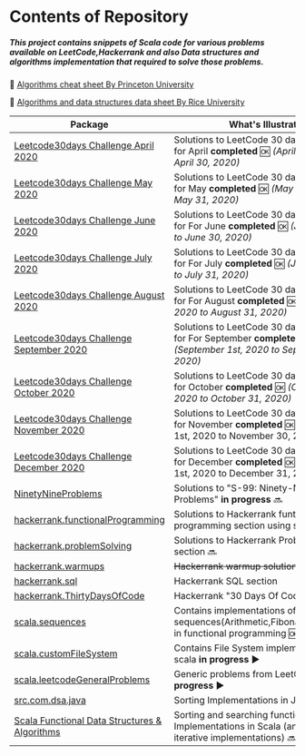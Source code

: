# Contents of Repository

##### This project contains snippets of Scala code for various problems available on LeetCode,Hackerrank and also Data structures and algorithms implementation that required to solve those problems.

:notebook: [Algorithms cheat sheet By Princeton University](https://algs4.cs.princeton.edu/cheatsheet/)

:notebook: [Algorithms and data structures data sheet By Rice University](https://www.clear.rice.edu/comp160/data_cheat.html)


|Package|What's Illustrated|
|---|---|
|[Leetcode30days Challenge April 2020](https://github.com/rajeshsantha/DataStructuresAndAlgorithmsInScala/tree/master/src/com/concept/scala/leetcode_30days_challenge_April2020)| Solutions to LeetCode 30 days challenge for April **completed** :ok: *(April 1st, 2020 to April 30, 2020)*|
|[Leetcode30days Challenge May 2020](https://github.com/rajeshsantha/DataStructuresAndAlgorithmsInScala/tree/master/src/com/concept/scala/leetcode_30days_challenge_May2020)| Solutions to LeetCode 30 days challenge for May **completed** :ok: *(May 1st, 2020 to May 31, 2020)*|
|[Leetcode30days Challenge June 2020](https://github.com/rajeshsantha/DataStructuresAndAlgorithmsInScala/tree/master/src/com/concept/scala/leetcode_30days_challenge_June2020)| Solutions to LeetCode 30 days challenge for For June **completed** :ok: *(June 1st, 2020 to June 30, 2020)*|
|[Leetcode30days Challenge July 2020](https://github.com/rajeshsantha/DataStructuresAndAlgorithmsInScala/tree/master/src/com/concept/scala/leetcode_30days_challenge_July2020)| Solutions to LeetCode 30 days challenge for For July **completed** :ok: *(July 1st, 2020 to July 31, 2020)*|
|[Leetcode30days Challenge August 2020](https://github.com/rajeshsantha/DataStructuresAndAlgorithmsInScala/tree/master/src/com/concept/scala/leetcode_30days_challenge_August2020)| Solutions to LeetCode 30 days challenge for For August **completed** :ok: *(August 1st, 2020 to August 31, 2020)*|
|[Leetcode30days Challenge September 2020](https://github.com/rajeshsantha/DataStructuresAndAlgorithmsInScala/tree/master/src/com/concept/scala/leetcode_30days_challenge_September2020)| Solutions to LeetCode 30 days challenge for For September **completed** :ok: *(September 1st, 2020 to September 30, 2020)*|
|[Leetcode30days Challenge October 2020](https://github.com/rajeshsantha/DataStructuresAndAlgorithmsInScala/tree/master/src/com/concept/scala/leetcode_30days_challenge_October2020)| Solutions to LeetCode 30 days challenge for October **completed** :ok: *(October 1st, 2020 to October 31, 2020)*|
|[Leetcode30days Challenge November 2020](https://github.com/rajeshsantha/DataStructuresAndAlgorithmsInScala/tree/master/src/com/concept/scala/leetcode_30days_challenge_November2020)| Solutions to LeetCode 30 days challenge for November **completed** :ok: *(November 1st, 2020 to November  30, 2020)
|[Leetcode30days Challenge December 2020](https://github.com/rajeshsantha/DataStructuresAndAlgorithmsInScala/tree/master/src/com/concept/scala/leetcode_30days_challenge_December2020)| Solutions to LeetCode 30 days challenge for December **completed** :ok: *(December 1st, 2020 to December  31, 2020)
|[NinetyNineProblems](https://github.com/rajeshsantha/DataStructuresAndAlgorithmsInScala/tree/master/src/com/concept/scala/NinetyNineProblems)|Solutions to  "S-99: Ninety-Nine Scala Problems"  **in progress** :soon: | 
|[hackerrank.functionalProgramming](https://github.com/rajeshsantha/DataStructuresAndAlgorithmsInScala/tree/master/src/com/concept/scala/hackerrank/functionalProgramming)|Solutions to  Hackerrank funtional programming section using scala :soon: | 
|[hackerrank.problemSolving](https://github.com/rajeshsantha/DataStructuresAndAlgorithmsInScala/tree/master/src/com/concept/scala/hackerrank/problemSolving)|Solutions to  Hackerrank Problem Solving section :soon: |
|[hackerrank.warmups](https://github.com/rajeshsantha/DataStructuresAndAlgorithmsInScala/tree/master/src/com/concept/scala/hackerrank/warmups)|~~Hackerrank warmup solutions~~| 
|[hackerrank.sql](https://github.com/rajeshsantha/DataStructuresAndAlgorithmsInScala/tree/master/src/com/concept/scala/hackerrank/sql)|Hackerrank SQL section| 
|[hackerrank.ThirtyDaysOfCode](https://github.com/rajeshsantha/DataStructuresAndAlgorithmsInScala/tree/master/src/com/concept/scala/hackerrank/ThirtyDaysOfCode)|Hackerrank "30 Days Of Code" solutions|
|[scala.sequences](https://github.com/rajeshsantha/DataStructuresAndAlgorithmsInScala/tree/master/src/com/concept/scala/sequences)|Contains  implementations of sequences(Arithmetic,Fibonacci,Geometric) in functional programming :ok: | 
|[scala.customFileSystem](https://github.com/rajeshsantha/DataStructuresAndAlgorithmsInScala/tree/master/src/com/concept/scala/customFileSystem)|Contains File System implementation in scala **in progress** :arrow_forward: | 
|[scala.leetcodeGeneralProblems](https://github.com/rajeshsantha/DataStructuresAndAlgorithmsInScala/tree/master/src/com/concept/scala/leetcodeGeneralProblems)|Generic problems from LeetCode **in progress** :arrow_forward:|
|[src.com.dsa.java](https://github.com/rajeshsantha/DataStructuresAndAlgorithmsInScala/tree/master/src/com/dsa/java)|Sorting Implementations in Java :arrow_forward: | 
|[Scala Functional Data Structures & Algorithms](https://github.com/rajeshsantha/DataStructuresAndAlgorithmsInScala/tree/master/src/com/dsa/scala)|Sorting and searching functional Implementations in Scala (and also have iterative implementations) :soon: |


